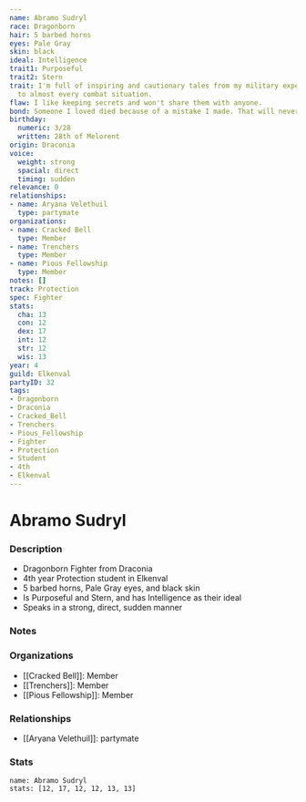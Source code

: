 ```yaml
---
name: Abramo Sudryl
race: Dragonborn
hair: 5 barbed horns
eyes: Pale Gray
skin: black
ideal: Intelligence
trait1: Purposeful
trait2: Stern
trait: I'm full of inspiring and cautionary tales from my military experience relevant
  to almost every combat situation.
flaw: I like keeping secrets and won't share them with anyone.
bond: Someone I loved died because of a mistake I made. That will never happen again.
birthday:
  numeric: 3/28
  written: 28th of Melorent
origin: Draconia
voice:
  weight: strong
  spacial: direct
  timing: sudden
relevance: 0
relationships:
- name: Aryana Velethuil
  type: partymate
organizations:
- name: Cracked Bell
  type: Member
- name: Trenchers
  type: Member
- name: Pious Fellowship
  type: Member
notes: []
track: Protection
spec: Fighter
stats:
  cha: 13
  con: 12
  dex: 17
  int: 12
  str: 12
  wis: 13
year: 4
guild: Elkenval
partyID: 32
tags:
- Dragonborn
- Draconia
- Cracked_Bell
- Trenchers
- Pious_Fellowship
- Fighter
- Protection
- Student
- 4th
- Elkenval
---
```

# Abramo Sudryl
### Description
- Dragonborn Fighter from Draconia
- 4th year Protection student in Elkenval
- 5 barbed horns, Pale Gray eyes, and black skin
- Is Purposeful and Stern, and has Intelligence as their ideal
- Speaks in a strong, direct, sudden manner

### Notes

### Organizations
- [[Cracked Bell]]: Member
- [[Trenchers]]: Member
- [[Pious Fellowship]]: Member

### Relationships
- [[Aryana Velethuil]]: partymate

### Stats
```statblock
name: Abramo Sudryl
stats: [12, 17, 12, 12, 13, 13]
```